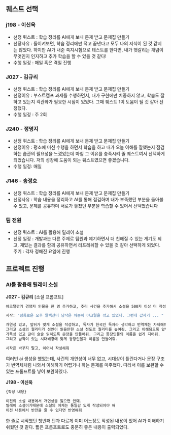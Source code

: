## 퀘스트 선택

### j198 - 이신욱

- 선정 쿼스트 : 학습 정리를 AI에게 보내 문제 받고 문제집 만들기
- 선장사유 : 돌이켜보면, 학습 정리에만 적고 끝낸다고 모두 나의 지식이 된 것 같지는 않았다. 하지만 AI가 내준 쪽지시험으로 테스트를 한다면, 내가 햇갈리는 개념이 무엇인지 인지하고 추가 학습을 할 수 있을 것 같다!
- 수행 일정 : 매일 혹은 격일 진행

### J027 - 김규리

- 선정 쿼스트 : 학습 정리를 AI에게 보내 문제 받고 문제집 만들기
- 선정이유 : 부스트캠프 과제를 수행하면서, 내가 구현에만 치중하지 않고, 학습도 잘 하고 있는지 객관화가 필요한 시점이 있었다. 그때 퀘스트 1이 도움이 될 것 같아 선정했다.
- 수행 일정 : 주 2회

### J240 - 정명지

- 선정 쿼스트 : 학습 정리를 AI에게 보내 문제 받고 문제집 만들기
- 선정이유 : 평소에 미션 수행을 하면서 학습을 하고 내가 오늘 이해를 잘했는지 점검하는 습관의 필요성을 느꼈었는데 마침 그 이유를 충족시켜 줄 퀘스트여서 선택하게되었습니다. 저의 성장에 도움이 되는 퀘스트였으면 좋겠습니다.
- 수행 일정: 매일

### J146 - 송정호

- 선정 쿼스트 : 학습 정리를 AI에게 보내 문제 받고 문제집 만들기
- 선정사유 : 학습 내용을 정리하고 AI를 통해 점검하며 내가 부족했던 부분을 돌아볼 수 있고, 문제를 공유하며 서로가 놓쳤던 부분을 학습할 수 있어서 선택했습니다

### 팀 전원

- 선정 쿼스트 : AI를 활용해 릴레이 소설
- 선정 일정 : 개발과는 다른 주제로 팀원과 얘기하면서 더 친해질 수 있는 계기도 되고, 재밌는 결과를 함께 공유하면서 리프레쉬할 수 있을 것 같아 선택하게 되었다.
  주기 : 각자 정해진 요일에 진행

## 프로젝트 진행

### AI를 활용해 릴레이 소설

**J027 - 김규리**
[소설 프롬프트]

```bash
야크털깎기 경쟁자 인물을 한 명 추가하고, 추리 사건을 추가해서 소설을 500자 이상 더 작성해줘.

시작: "평화로운 오후 알렉산더 남작은 차분히 야크털을 깎고 있었다. 그런데 갑자기 ... "

개연성 있고, 앞뒤가 맞게 소설을 작성하고, 독자가 한국인 독자라 생각하고 번역체는 자제해줘.
그리고 소설의 퀄리티가 성인이 읽을만한 소설 정도로 퀄리티를 높여줘. 그리고 이해되도록 앞뒤 맞게 스토리를 구성하고 문장을 구상해줘
가독성 있고 글이 술술 읽히도록 문장을 만들어줘. 그리고 등장인물의 이름을 쉽게 지어줘.
그리고 남작이 있는 시대배경에 맞게 등장인물과 이름을 만들어줘.

시작은 바꾸지 말고, 이어서 작성해줘
```

여러번 ai 생성을 했었는데, 사건의 개연성이 너무 없고, 시대상이 틀린다거나 문장 구조가 번역체처럼 나와서 이해하기 어렵거나 하는 문제를 마주했다. 따라서 이를 보완할 수 있는 프롬프트를 넣어 보완하였다.

**J198 - 이신욱**
```bash
{작성 내용}

이전의 소설 내용에서 개연성을 잃으면 안돼.
릴레이 소설이기때문에 소설의 어체는 통일감 있게 작성되어야 해
이전 내용에서 반전을 줄 수 있다면 반영해줘
```

한 줄로 시작했던 첫번째 턴과 다르게 이미 어느정도 작성된 내용이 있어 AI가 이해하기 쉬웠던 것 같다. 짧은 프롬프트로도 충분히 좋은 내용이 출력되었다.